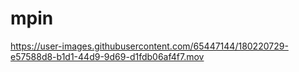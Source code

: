 # mpin



https://user-images.githubusercontent.com/65447144/180220729-e57588d8-b1d1-44d9-9d69-d1fdb06af4f7.mov

